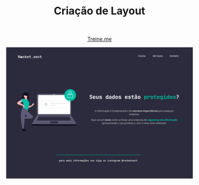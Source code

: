 <h1 align="center">Criação de Layout</h1>
<br>
<p align="center">
  <a href="https://bbarretto1810.github.io/Layout1/" target="_block">Treine.me</a>
<br>
<p align="center">
  <img alt="License" src=".github/Captura de tela 2024-06-24 225828.png">
</p>